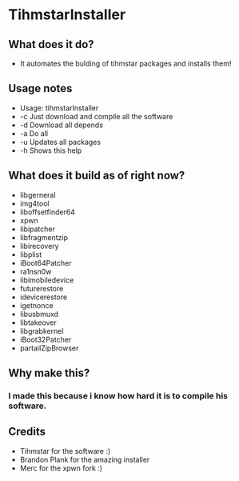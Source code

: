 # TihmstarInstaller

## What does it do?
* It automates the bulding of tihmstar packages and installs them!

## Usage notes

* Usage: tihmstarInstaller <arg>
* -c              Just download and compile all the software
* -d              Download all depends
* -a              Do all
* -u              Updates all packages
* -h              Shows this help


## What does it build as of right now?

* libgerneral 
* img4tool
* liboffsetfinder64
* xpwn
* libipatcher
* libfragmentzip
* libirecovery
* libplist
* iBoot64Patcher
* ra1nsn0w
* libimobiledevice
* futurerestore
* idevicerestore
* igetnonce
* libusbmuxd
* libtakeover
* libgrabkernel
* iBoot32Patcher
* partailZipBrowser

## Why make this?
### I made this because i know how hard it is to compile his software.



## Credits
* Tihmstar for the software :)
* Brandon Plank for the amazing installer
* Merc for the xpwn fork :)
